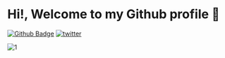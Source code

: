 # Hi!, Welcome to my Github profile   👋

[![Github Badge](https://img.shields.io/badge/-Github-000?style=quare&labelColor=000&logo=Github&logoColor=white&link=link)](https://github.com/frkndnz)
[![twitter](https://img.shields.io/twitter/url?color=informational&label=L%C4%B1nkedin&logo=linkedin&url=https%3A%2F%2Fwww.linkedin.com%2Fin%2Ffurkandeniz1%2F)](https://www.linkedin.com/in/furkandeniz1/)





![1](https://github-readme-stats.vercel.app/api/top-langs/?username=Naereen&theme=blue-green)  
<!--
**frkndnz/frkndnz** is a ✨ _special_ ✨ repository because its `README.md` (this file) appears on your GitHub profile.


Here are some ideas to get you started:

- 🔭 I’m currently working on ...
- 🌱 I’m currently learning ...
- 👯 I’m looking to collaborate on ...
- 🤔 I’m looking for help with ...
- 💬 Ask me about ...
- 📫 How to reach me: ...
- 😄 Pronouns: ...
- ⚡ Fun fact: ...
-->
